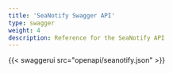 ```yaml
---
title: 'SeaNotify Swagger API'
type: swagger
weight: 4
description: Reference for the SeaNotify API
---
```


{{< swaggerui src="openapi/seanotify.json" >}}
